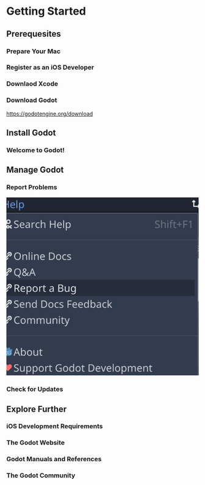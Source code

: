 # Getting Started

## Prerequesites

### Prepare Your Mac

### Register as an iOS Developer

### Downlaod Xcode

### Download Godot

https://godotengine.org/download

## Install Godot

### Welcome to Godot!

## Manage Godot

### Report Problems

<img src="images/reportbug.png">

### Check for Updates

## Explore Further

### iOS Development Requirements

### The Godot Website

### Godot Manuals and References

### The Godot Community



